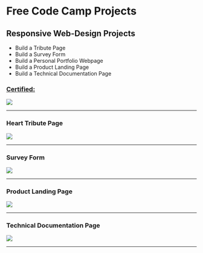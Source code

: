 # Free Code Camp Projects #
## Responsive Web-Design Projects ##

* Build a Tribute Page
* Build a Survey Form
* Build a Personal Portfolio Webpage
* Build a Product Landing Page
* Build a Technical Documentation Page

<a href="https://www.freecodecamp.org/certification/brnaka/responsive-web-design" target="_blank"> <h3> Certified: </h3> </a>
<img src="https://i.imgur.com/NExVKPL.png">
<hr>

### Heart Tribute Page ###
<a href="https://codepen.io/BrNaka/full/oEzgJg/" target="_blank"> <img src="https://i.imgur.com/MmkaSw3.png"> </a>
<hr>

### Survey Form ###
<a href="https://codepen.io/BrNaka/full/yEvOYQ/" target="_blank"> <img src="https://i.imgur.com/fSdkIGi.png"> </a>
<hr>

### Product Landing Page ### 
<a href="https://codepen.io/BrNaka/full/KeBKwR/" target="_blank"><img src="https://i.imgur.com/9zqX0Yk.png"> </a>
<hr>

### Technical Documentation Page ###
<a href="https://codepen.io/BrNaka/full/JZegzY/" target="_blank"><img src="https://i.imgur.com/E0RjTnW.png"> </a>
<hr>
